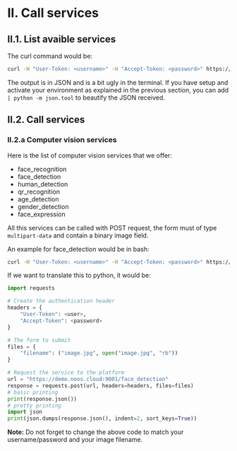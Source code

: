 # II. Call services

## II.1. List avaible services

The curl command would be:

```bash
curl -H "User-Token: <username>" -H "Accept-Token: <password>" https://demo.noos.cloud:9001/available_services
```

The output is in JSON and is a bit ugly in the terminal.
If you have setup and activate your environment as explained in the previous section, you
can add ` | python -m json.tool` to beautify the JSON received.

## II.2. Call services

### II.2.a Computer vision services

Here is the list of computer vision services that we offer:

- face_recognition
- face_detection
- human_detection
- qr_recognition
- age_detection
- gender_detection
- face_expression

All this services can be called with POST request, the form must of type `multipart-data`
and contain a binary image field.

An example for face_detection would be in bash:

```bash
curl -H "User-Token: <username>" -H "Accept-Token: <password>" https://demo.noos.cloud:9001/available_services
```

If we want to translate this to python, it would be:

```python
import requests

# Create the authentication header
headers = {
    "User-Token": <user>,
    "Accept-Token": <password>
}

# The form to submit
files = {
    "filename": ("image.jpg", open("image.jpg", "rb"))
}

# Request the service to the platform
url = "https://demo.noos.cloud:9001/face_detection"
response = requests.post(url, headers=headers, files=files)
# basic printing
print(response.json())
# pretty printing
import json
print(json.dumps(response.json(), indent=2, sort_keys=True))
```

**Note:** Do not forget to change the above code to match your
username/password and your image filename.
